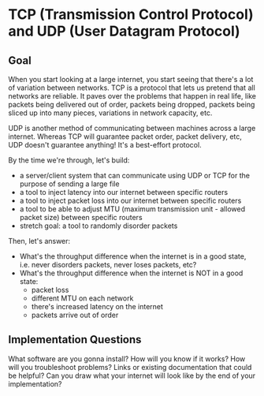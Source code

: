 # TCP (Transmission Control Protocol) and UDP (User Datagram Protocol)

## Goal

When you start looking at a large internet, you start seeing that there's a lot of variation between networks. TCP is a protocol that lets us pretend that all networks are reliable. It paves over the problems that happen in real life, like packets being delivered out of order, packets being dropped, packets being sliced up into many pieces, variations in network capacity, etc.

UDP is another method of communicating between machines across a large internet. Whereas TCP will guarantee packet order, packet delivery, etc, UDP doesn't guarantee anything! It's a best-effort protocol.

By the time we're through, let's build:

- a server/client system that can communicate using UDP or TCP for the purpose of sending a large file
- a tool to inject latency into our internet between specific routers
- a tool to inject packet loss into our internet between specific routers
- a tool to be able to adjust MTU (maximum transmission unit - allowed packet size) between specific routers
- stretch goal: a tool to randomly disorder packets

Then, let's answer:

- What's the throughput difference when the internet is in a good state, i.e. never disorders packets, never loses packets, etc?
- What's the throughput difference when the internet is NOT in a good state:
  - packet loss
  - different MTU on each network
  - there's increased latency on the internet
  - packets arrive out of order

## Implementation Questions

What software are you gonna install?
How will you know if it works?
How will you troubleshoot problems?
Links or existing documentation that could be helpful?
Can you draw what your internet will look like by the end of your implementation?
